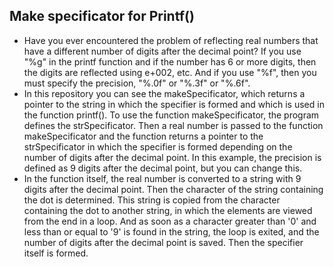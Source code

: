 ## Make specificator for Printf()
- Have you ever encountered the problem of reflecting real numbers that have a different number of digits after the decimal point? If you use "%g" in the printf function and if the number has 6 or more digits, then the digits are reflected using e+002, etc. And if you use "%f", then you must specify the precision, "%.0f" or "%.3f" or "%.6f".
- In this repository you can see the makeSpecificator, which returns a pointer to the string in which the specifier is formed and which is used in the function printf().
To use the function makeSpecificator, the program defines the strSpecificator. Then a real number is passed to the function makeSpecificator and the function returns a pointer to the strSpecificator in which the specifier is formed depending on the number of digits after the decimal point. In this example, the precision is defined as 9 digits after the decimal point, but you can change this.
- In the function itself, the real number is converted to a string with 9 digits after the decimal point. Then the character of the string containing the dot is determined. This string is copied from the character containing the dot to another string, in which the elements are viewed from the end in a loop. And as soon as a character greater than '0' and less than or equal to '9' is found in the string, the loop is exited, and the number of digits after the decimal point is saved. Then the specifier itself is formed.
